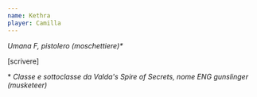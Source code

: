 ```yaml
---
name: Kethra
player: Camilla
---
```

*Umana F, pistolero (moschettiere)\**

[scrivere]

\* *Classe e sottoclasse da Valda's Spire of Secrets, nome ENG gunslinger (musketeer)*